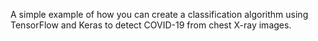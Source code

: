 A simple example of how you can create a classification algorithm using TensorFlow and Keras to detect COVID-19 from chest X-ray images.
